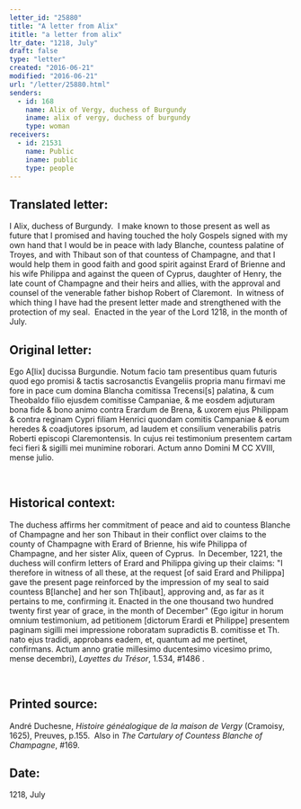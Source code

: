 ```yaml
---
letter_id: "25880"
title: "A letter from Alix"
ititle: "a letter from alix"
ltr_date: "1218, July"
draft: false
type: "letter"
created: "2016-06-21"
modified: "2016-06-21"
url: "/letter/25880.html"
senders:
  - id: 168
    name: Alix of Vergy, duchess of Burgundy
    iname: alix of vergy, duchess of burgundy
    type: woman
receivers:
  - id: 21531
    name: Public
    iname: public
    type: people
---
```

<h2> Translated letter:</h2><p>I Alix, duchess of Burgundy.&nbsp; I make known to those present as well as future that I promised and having touched the holy Gospels signed with my own hand that I would be in peace with lady Blanche, countess palatine of Troyes, and with Thibaut son of that countess of Champagne, and that I would help them in good faith and good spirit against Erard of Brienne and his wife Philippa and against the queen of Cyprus, daughter of Henry, the late count of Champagne and their heirs and allies, with the approval and counsel of the venerable father bishop Robert of Claremont.&nbsp; In witness of which thing I have had the present letter made and strengthened with the protection of my seal.&nbsp; Enacted in the year of the Lord 1218, in the month of July.</p><h2 class="mt-4"> Original letter:</h2><p>Ego A[lix] ducissa Burgundie. Notum facio tam presentibus quam futuris quod ego promisi &amp; tactis sacrosanctis Evangeliis propria manu firmavi me fore in pace cum domina Blancha comitissa Trecensi[s] palatina, &amp; cum Theobaldo filio ejusdem comitisse Campaniae, &amp; me eosdem adjuturam bona fide &amp; bono animo contra Erardum de Brena, &amp; uxorem ejus Philippam &amp; contra reginam Cypri filiam Henrici quondam comitis Campaniae &amp; eorum heredes &amp; coadjutores ipsorum, ad laudem et consilium venerabilis patris Roberti episcopi Claremontensis. In cujus rei testimonium presentem cartam feci fieri &amp; sigilli mei munimine roborari. Actum anno Domini M CC XVIII, mense julio.</p><p>&nbsp;</p><h2 class="mt-4"> Historical context:</h2><p>The duchess affirms her commitment of peace and aid to countess Blanche of Champagne and her son Thibaut in their conflict over claims to the county of Champagne with Erard of Brienne, his wife Philippa of Champagne, and her sister Alix, queen of Cyprus. &nbsp;In December, 1221, the duchess will confirm letters of Erard and Philippa giving up their claims:&nbsp;"I therefore in witness of all these, at the request [of said Erard and Philippa] gave the present page reinforced by the impression of my seal to said countess B[lanche] and her son Th[ibaut], approving and, as far as it pertains to me, confirming it. Enacted in the one thousand two hundred twenty first year of grace, in the month of December" (<span>Ego igitur in horum omnium testimonium, ad petitionem [dictorum Erardi et Philippe] presentem paginam sigilli mei impressione roboratam supradictis B. comitisse et Th. nato ejus tradidi, approbans eadem, et, quantum ad me pertinet, confirmans. Actum anno gratie millesimo ducentesimo vicesimo primo, mense decembri), <em>Layettes du Trésor</em>, 1.534, #1486&nbsp;.</span></p><p>&nbsp;</p><h2 class="mt-4"> Printed source:</h2><p>André Duchesne, <i>Histoire généalogique de la maison de Vergy</i>&nbsp;(Cramoisy, 1625), Preuves, p.155. &nbsp;Also in <em>The Cartulary of Countess Blanche of Champagne</em>, #169.</p><h2 class="mt-4"> Date:</h2>1218, July